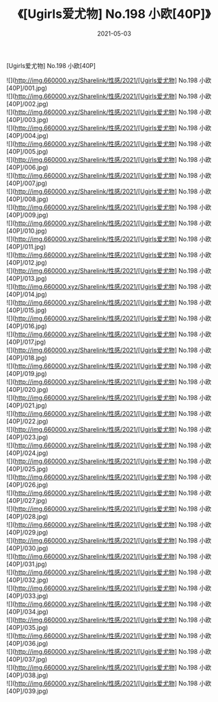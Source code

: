 ﻿---
layout: post
title:  《[Ugirls爱尤物] No.198 小欧[40P]》
date:   2021-05-03
img: http://img.660000.xyz/Sharelink/性感/2021/[Ugirls爱尤物] No.198 小欧[40P]/000.jpg
categories: [美女, 清纯, 唯美]
---

[Ugirls爱尤物] No.198 小欧[40P]

  ![](http://img.660000.xyz/Sharelink/性感/2021/[Ugirls爱尤物] No.198 小欧[40P]/001.jpg) <br> ![](http://img.660000.xyz/Sharelink/性感/2021/[Ugirls爱尤物] No.198 小欧[40P]/002.jpg) <br> ![](http://img.660000.xyz/Sharelink/性感/2021/[Ugirls爱尤物] No.198 小欧[40P]/003.jpg) <br> ![](http://img.660000.xyz/Sharelink/性感/2021/[Ugirls爱尤物] No.198 小欧[40P]/004.jpg) <br> ![](http://img.660000.xyz/Sharelink/性感/2021/[Ugirls爱尤物] No.198 小欧[40P]/005.jpg) <br> ![](http://img.660000.xyz/Sharelink/性感/2021/[Ugirls爱尤物] No.198 小欧[40P]/006.jpg) <br> ![](http://img.660000.xyz/Sharelink/性感/2021/[Ugirls爱尤物] No.198 小欧[40P]/007.jpg) <br> ![](http://img.660000.xyz/Sharelink/性感/2021/[Ugirls爱尤物] No.198 小欧[40P]/008.jpg) <br> ![](http://img.660000.xyz/Sharelink/性感/2021/[Ugirls爱尤物] No.198 小欧[40P]/009.jpg) <br> ![](http://img.660000.xyz/Sharelink/性感/2021/[Ugirls爱尤物] No.198 小欧[40P]/010.jpg) <br> ![](http://img.660000.xyz/Sharelink/性感/2021/[Ugirls爱尤物] No.198 小欧[40P]/011.jpg) <br> ![](http://img.660000.xyz/Sharelink/性感/2021/[Ugirls爱尤物] No.198 小欧[40P]/012.jpg) <br> ![](http://img.660000.xyz/Sharelink/性感/2021/[Ugirls爱尤物] No.198 小欧[40P]/013.jpg) <br> ![](http://img.660000.xyz/Sharelink/性感/2021/[Ugirls爱尤物] No.198 小欧[40P]/014.jpg) <br> ![](http://img.660000.xyz/Sharelink/性感/2021/[Ugirls爱尤物] No.198 小欧[40P]/015.jpg) <br> ![](http://img.660000.xyz/Sharelink/性感/2021/[Ugirls爱尤物] No.198 小欧[40P]/016.jpg) <br> ![](http://img.660000.xyz/Sharelink/性感/2021/[Ugirls爱尤物] No.198 小欧[40P]/017.jpg) <br> ![](http://img.660000.xyz/Sharelink/性感/2021/[Ugirls爱尤物] No.198 小欧[40P]/018.jpg) <br> ![](http://img.660000.xyz/Sharelink/性感/2021/[Ugirls爱尤物] No.198 小欧[40P]/019.jpg) <br> ![](http://img.660000.xyz/Sharelink/性感/2021/[Ugirls爱尤物] No.198 小欧[40P]/020.jpg) <br> ![](http://img.660000.xyz/Sharelink/性感/2021/[Ugirls爱尤物] No.198 小欧[40P]/021.jpg) <br> ![](http://img.660000.xyz/Sharelink/性感/2021/[Ugirls爱尤物] No.198 小欧[40P]/022.jpg) <br> ![](http://img.660000.xyz/Sharelink/性感/2021/[Ugirls爱尤物] No.198 小欧[40P]/023.jpg) <br> ![](http://img.660000.xyz/Sharelink/性感/2021/[Ugirls爱尤物] No.198 小欧[40P]/024.jpg) <br> ![](http://img.660000.xyz/Sharelink/性感/2021/[Ugirls爱尤物] No.198 小欧[40P]/025.jpg) <br> ![](http://img.660000.xyz/Sharelink/性感/2021/[Ugirls爱尤物] No.198 小欧[40P]/026.jpg) <br> ![](http://img.660000.xyz/Sharelink/性感/2021/[Ugirls爱尤物] No.198 小欧[40P]/027.jpg) <br> ![](http://img.660000.xyz/Sharelink/性感/2021/[Ugirls爱尤物] No.198 小欧[40P]/028.jpg) <br> ![](http://img.660000.xyz/Sharelink/性感/2021/[Ugirls爱尤物] No.198 小欧[40P]/029.jpg) <br> ![](http://img.660000.xyz/Sharelink/性感/2021/[Ugirls爱尤物] No.198 小欧[40P]/030.jpg) <br> ![](http://img.660000.xyz/Sharelink/性感/2021/[Ugirls爱尤物] No.198 小欧[40P]/031.jpg) <br> ![](http://img.660000.xyz/Sharelink/性感/2021/[Ugirls爱尤物] No.198 小欧[40P]/032.jpg) <br> ![](http://img.660000.xyz/Sharelink/性感/2021/[Ugirls爱尤物] No.198 小欧[40P]/033.jpg) <br> ![](http://img.660000.xyz/Sharelink/性感/2021/[Ugirls爱尤物] No.198 小欧[40P]/034.jpg) <br> ![](http://img.660000.xyz/Sharelink/性感/2021/[Ugirls爱尤物] No.198 小欧[40P]/035.jpg) <br> ![](http://img.660000.xyz/Sharelink/性感/2021/[Ugirls爱尤物] No.198 小欧[40P]/036.jpg) <br> ![](http://img.660000.xyz/Sharelink/性感/2021/[Ugirls爱尤物] No.198 小欧[40P]/037.jpg) <br> ![](http://img.660000.xyz/Sharelink/性感/2021/[Ugirls爱尤物] No.198 小欧[40P]/038.jpg) <br> ![](http://img.660000.xyz/Sharelink/性感/2021/[Ugirls爱尤物] No.198 小欧[40P]/039.jpg) <br>